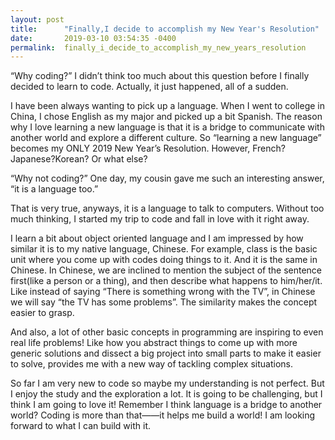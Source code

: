 ```yaml
---
layout: post
title:      "Finally,I decide to accomplish my New Year's Resolution"
date:       2019-03-10 03:54:35 -0400
permalink:  finally_i_decide_to_accomplish_my_new_years_resolution
---
```



“Why coding?” I didn’t think too much about this question before I finally decided to learn to code. Actually, it just happened, all of a sudden. 

I have been always wanting to pick up a language. When I went to college in China, I chose English as my major and picked up a bit Spanish. The reason why I love learning a new language is that it is a bridge to communicate with another world and explore a different culture. So “learning a new language” becomes my ONLY 2019 New Year’s Resolution. However, French? Japanese?Korean? Or what else? 

“Why not coding?” One day, my cousin gave me such an interesting answer, “it is a language too.”

That is very true, anyways, it is a language to talk to computers. Without too much thinking,  I started my trip to code and fall in love with it right away. 

I learn a bit about object oriented language and I am impressed by how similar it is to my native language, Chinese. For example, class is the basic unit where you come up with codes doing things to it. And it is the same in Chinese. In Chinese, we are inclined to mention the subject of the sentence first(like a person or a thing), and then describe what happens to him/her/it. Like instead of saying “There is something wrong with the TV”, in Chinese we will say “the TV has some problems”. The similarity makes the concept easier to grasp.

And also, a lot of other basic concepts in programming are inspiring to even real life problems! Like how you abstract things to come up with more generic solutions and dissect a big project into small parts to make it easier to solve, provides me with a new way of tackling complex situations.

So far I am very new to code so maybe my understanding is not perfect. But I enjoy the study and the exploration a lot. It is going to be challenging, but I think I am going to love it! Remember I think language is a bridge to another world? Coding is more than that——it helps me build a world!  I am looking forward to what I can build with it.

